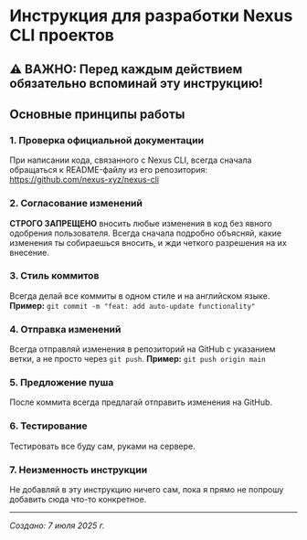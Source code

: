 # Инструкция для разработки Nexus CLI проектов

## ⚠️ ВАЖНО: Перед каждым действием обязательно вспоминай эту инструкцию!


## Основные принципы работы

### 1. Проверка официальной документации
При написании кода, связанного с Nexus CLI, всегда сначала обращаться к README-файлу из его репозитория: https://github.com/nexus-xyz/nexus-cli

### 2. Согласование изменений
**СТРОГО ЗАПРЕЩЕНО** вносить любые изменения в код без явного одобрения пользователя. Всегда сначала подробно объясняй, какие изменения ты собираешься вносить, и жди четкого разрешения на их внесение.

### 3. Стиль коммитов
Всегда делай все коммиты в одном стиле и на английском языке.
**Пример:** `git commit -m "feat: add auto-update functionality"`

### 4. Отправка изменений
Всегда отправляй изменения в репозиторий на GitHub с указанием ветки, а не просто через `git push`.
**Пример:** `git push origin main`

### 5. Предложение пуша
После коммита всегда предлагай отправить изменения на GitHub.

### 6. Тестирование
Тестировать все буду сам, руками на сервере.

### 7. Неизменность инструкции
Не добавляй в эту инструкцию ничего сам, пока я прямо не попрошу добавить сюда что-то конкретное.

---

*Создано: 7 июля 2025 г.*
